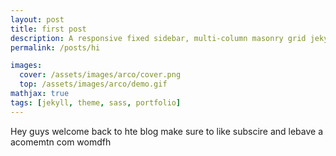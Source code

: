 ```yaml
---
layout: post
title: first post
description: A responsive fixed sidebar, multi-column masonry grid jekyll theme.
permalink: /posts/hi

images:
  cover: /assets/images/arco/cover.png
  top: /assets/images/arco/demo.gif
mathjax: true
tags: [jekyll, theme, sass, portfolio]
---
```


Hey guys welcome back to hte blog
make sure to like subscire and lebave a acomemtn com womdfh


